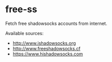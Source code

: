 free-ss
=======

Fetch free shadowsocks accounts from internet.

Available sources:

* http://www.ishadowsocks.org
* http://www.freeshadowsocks.cf
* https://www.hishadowsocks.com
